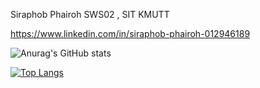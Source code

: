 Siraphob Phairoh
SWS02 , SIT KMUTT

https://www.linkedin.com/in/siraphob-phairoh-012946189

![Anurag's GitHub stats](https://github-readme-stats.vercel.app/api?username=SoSira01&show_icons=true&theme=tokyonight)

[![Top Langs](https://github-readme-stats.vercel.app/api/top-langs/?username=SoSira01&layout=compact)](https://github.com/anuraghazra/github-readme-stats)


